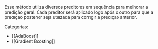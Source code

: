 ---
---

Esse método utiliza diversos preditores em sequência para melhorar a predição geral. Cada preditor será aplicado logo após o outro para que a predição posterior seja utilizada para corrigir a predição anterior.

Categorias:
- [[AdaBoost]]
- [[Gradient Boosting]]